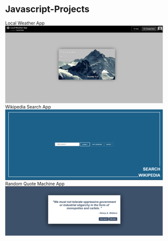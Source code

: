# Javascript-Projects
Local Weather App
![Weather App Screenshot](Local-Weather-App/screenshot.png?raw=true "Optional Title")
<br>
Wikipedia Search App
![Wikipedia Search Screenshot](Wikipedia-Search/screenshot.png?raw=true "Optional Title")
<br>
Random Quote Machine App
![Wuote machine Screenshot](Quote-Machine/screenshot.png?raw=true "Optional Title")
